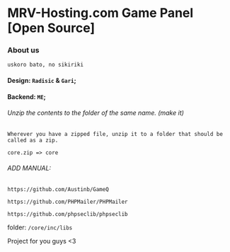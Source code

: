 # MRV-Hosting.com Game Panel [Open Source]

### About us
``uskoro bato, no sikiriki``

#### Design: `Radisic` & `Gari`;
#### Backend: `ME`;


###### Unzip the contents to the folder of the same name. (make it)

``Wherever you have a zipped file, unzip it to a folder that should be called as a zip.``

``core.zip => core``


###### ADD MANUAL:

``https://github.com/Austinb/GameQ``

``https://github.com/PHPMailer/PHPMailer``

``https://github.com/phpseclib/phpseclib``

folder: ``/core/inc/libs``


Project for you guys <3
